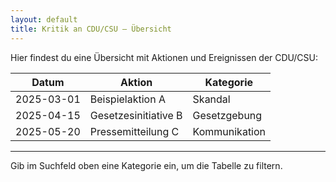 ```yaml
---
layout: default
title: Kritik an CDU/CSU – Übersicht
---
```


Hier findest du eine Übersicht mit Aktionen und Ereignissen der CDU/CSU:

| Datum      | Aktion                 | Kategorie     |
|------------|------------------------|---------------|
| 2025-03-01 | Beispielaktion A       | Skandal       |
| 2025-04-15 | Gesetzesinitiative B   | Gesetzgebung  |
| 2025-05-20 | Pressemitteilung C     | Kommunikation |

---

Gib im Suchfeld oben eine Kategorie ein, um die Tabelle zu filtern.
